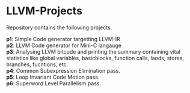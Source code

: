 # LLVM-Projects
Repository contains the following projects.

<b>p1</b>: Simple Code generator targetting LLVM-IR </br>
<b>p2</b>: LLVM Code generator for Mini-C langauge </br>
<b>p3</b>: Analysing LLVM bitcode and printing the summary containing vital statistics like global variables, basicblocks, function calls, laods, stores, branches, fucntions, etc. </br>
<b>p4</b>: Common Subexpression Elimination pass. </br>
<b>p5</b>: Loop Invariant Code Motion pass. </br>
<b>p6</b>: Superword Level Parallelism pass. </br>

